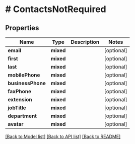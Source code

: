 # # ContactsNotRequired

## Properties

Name | Type | Description | Notes
------------ | ------------- | ------------- | -------------
**email** | **mixed** |  | [optional]
**first** | **mixed** |  | [optional]
**last** | **mixed** |  | [optional]
**mobilePhone** | **mixed** |  | [optional]
**businessPhone** | **mixed** |  | [optional]
**faxPhone** | **mixed** |  | [optional]
**extension** | **mixed** |  | [optional]
**jobTitle** | **mixed** |  | [optional]
**department** | **mixed** |  | [optional]
**avatar** | **mixed** |  | [optional]

[[Back to Model list]](../../README.md#models) [[Back to API list]](../../README.md#endpoints) [[Back to README]](../../README.md)
